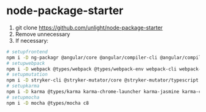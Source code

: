 # node-package-starter

1.  git clone https://github.com/unlight/node-package-starter
2.  Remove unnecessary
3.  If necessary:

```sh
# setupfrontend
npm i -D ng-packagr @angular/core @angular/compiler-cli @angular/compiler tsickle
# setupwebpack
npm i -D webpack @types/webpack @types/webpack-env webpack-cli webpack-dev-server html-webpack-plugin source-map-loader ts-loader html-loader add-asset-html-webpack-plugin terser-webpack-plugin istanbul-instrumenter-loader swc-loader @swc/core
# setupmutation
npm i -D stryker-cli @stryker-mutator/core @stryker-mutator/typescript @stryker-mutator/jest-runner @stryker-mutator/mocha-runner @stryker-mutator/html-reporter
# setupkarma
npm i -D karma @types/karma karma-chrome-launcher karma-jasmine karma-coverage-istanbul-reporter karma-sourcemap-loader karma-webpack @types/jasmine
# setupmocha
npm i -D mocha @types/mocha c8
```
